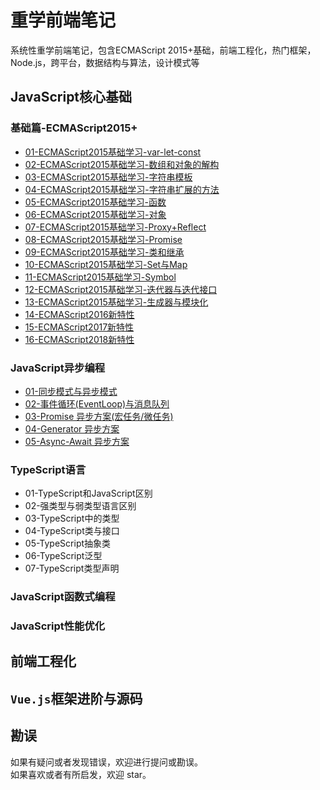 # 重学前端笔记
系统性重学前端笔记，包含ECMAScript 2015+基础，前端工程化，热门框架，Node.js，跨平台，数据结构与算法，设计模式等

## JavaScript核心基础
### 基础篇-ECMAScript2015+
  * [01-ECMAScript2015基础学习-var-let-const](https://github.com/TankCJZ/Relearn-Web/blob/main/01-%E5%9F%BA%E7%A1%80-ECMAScript-2015%2B%E5%9F%BA%E7%A1%80%E5%AD%A6%E4%B9%A0/01-ECMAScript2015%E5%9F%BA%E7%A1%80%E5%AD%A6%E4%B9%A0-var-let-const.md)
  * [02-ECMAScript2015基础学习-数组和对象的解构](https://github.com/TankCJZ/Relearn-Web/blob/main/01-%E5%9F%BA%E7%A1%80-ECMAScript-2015%2B%E5%9F%BA%E7%A1%80%E5%AD%A6%E4%B9%A0/02-ECMAScript2015%E5%9F%BA%E7%A1%80%E5%AD%A6%E4%B9%A0-%E6%95%B0%E7%BB%84%E5%92%8C%E5%AF%B9%E8%B1%A1%E7%9A%84%E8%A7%A3%E6%9E%84.md)
  * [03-ECMAScript2015基础学习-字符串模板](https://github.com/TankCJZ/Relearn-Web/blob/main/01-%E5%9F%BA%E7%A1%80-ECMAScript-2015%2B%E5%9F%BA%E7%A1%80%E5%AD%A6%E4%B9%A0/03-ECMAScript2015%E5%9F%BA%E7%A1%80%E5%AD%A6%E4%B9%A0-%E5%AD%97%E7%AC%A6%E4%B8%B2%E6%A8%A1%E6%9D%BF.md)
  * [04-ECMAScript2015基础学习-字符串扩展的方法](https://github.com/TankCJZ/Relearn-Web/blob/main/01-%E5%9F%BA%E7%A1%80-ECMAScript-2015%2B%E5%9F%BA%E7%A1%80%E5%AD%A6%E4%B9%A0/04-ECMAScript2015%E5%9F%BA%E7%A1%80%E5%AD%A6%E4%B9%A0-%E5%AD%97%E7%AC%A6%E4%B8%B2%E6%89%A9%E5%B1%95%E7%9A%84%E6%96%B9%E6%B3%95.md)
  * [05-ECMAScript2015基础学习-函数](https://github.com/TankCJZ/Relearn-Web/blob/main/01-%E5%9F%BA%E7%A1%80-ECMAScript-2015%2B%E5%9F%BA%E7%A1%80%E5%AD%A6%E4%B9%A0/05-ECMAScript2015%E5%9F%BA%E7%A1%80%E5%AD%A6%E4%B9%A0-%E5%87%BD%E6%95%B0.md)
  * [06-ECMAScript2015基础学习-对象](https://github.com/TankCJZ/Relearn-Web/blob/main/01-%E5%9F%BA%E7%A1%80-ECMAScript-2015%2B%E5%9F%BA%E7%A1%80%E5%AD%A6%E4%B9%A0/06-ECMAScript2015%E5%9F%BA%E7%A1%80%E5%AD%A6%E4%B9%A0-%E5%AF%B9%E8%B1%A1.md)
  * [07-ECMAScript2015基础学习-Proxy+Reflect](https://github.com/TankCJZ/Relearn-Web/blob/main/01-%E5%9F%BA%E7%A1%80-ECMAScript-2015%2B%E5%9F%BA%E7%A1%80%E5%AD%A6%E4%B9%A0/07-ECMAScript2015%E5%9F%BA%E7%A1%80%E5%AD%A6%E4%B9%A0-Proxy%2BReflect.md)
  * [08-ECMAScript2015基础学习-Promise](https://github.com/TankCJZ/Relearn-Web/blob/main/01-%E5%9F%BA%E7%A1%80-ECMAScript-2015%2B%E5%9F%BA%E7%A1%80%E5%AD%A6%E4%B9%A0/08-ECMAScript2015%E5%9F%BA%E7%A1%80%E5%AD%A6%E4%B9%A0-Promise.md)
  * [09-ECMAScript2015基础学习-类和继承](https://github.com/TankCJZ/Relearn-Web/blob/main/01-%E5%9F%BA%E7%A1%80-ECMAScript-2015%2B%E5%9F%BA%E7%A1%80%E5%AD%A6%E4%B9%A0/09-ECMAScript2015%E5%9F%BA%E7%A1%80%E5%AD%A6%E4%B9%A0-%E7%B1%BB%E5%92%8C%E7%BB%A7%E6%89%BF.md)
  * [10-ECMAScript2015基础学习-Set与Map](https://github.com/TankCJZ/Relearn-Web/blob/main/01-%E5%9F%BA%E7%A1%80-ECMAScript-2015%2B%E5%9F%BA%E7%A1%80%E5%AD%A6%E4%B9%A0/10-ECMAScript2015%E5%9F%BA%E7%A1%80%E5%AD%A6%E4%B9%A0-Set%E4%B8%8EMap.md)
  * [11-ECMAScript2015基础学习-Symbol](https://github.com/TankCJZ/Relearn-Web/blob/main/01-%E5%9F%BA%E7%A1%80-ECMAScript-2015%2B%E5%9F%BA%E7%A1%80%E5%AD%A6%E4%B9%A0/11-ECMAScript2015%E5%9F%BA%E7%A1%80%E5%AD%A6%E4%B9%A0-Symbol.md)
  * [12-ECMAScript2015基础学习-迭代器与迭代接口](https://github.com/TankCJZ/Relearn-Web/blob/main/01-%E5%9F%BA%E7%A1%80-ECMAScript-2015%2B%E5%9F%BA%E7%A1%80%E5%AD%A6%E4%B9%A0/12-ECMAScript2015%E5%9F%BA%E7%A1%80%E5%AD%A6%E4%B9%A0-%E8%BF%AD%E4%BB%A3%E5%99%A8%E4%B8%8E%E8%BF%AD%E4%BB%A3%E6%8E%A5%E5%8F%A3.md)
  * [13-ECMAScript2015基础学习-生成器与模块化](https://github.com/TankCJZ/Relearn-Web/blob/main/01-%E5%9F%BA%E7%A1%80-ECMAScript-2015%2B%E5%9F%BA%E7%A1%80%E5%AD%A6%E4%B9%A0/13-ECMAScript2015%E5%9F%BA%E7%A1%80%E5%AD%A6%E4%B9%A0-%E7%94%9F%E6%88%90%E5%99%A8%E4%B8%8E%E6%A8%A1%E5%9D%97%E5%8C%96.md)
  * [14-ECMAScript2016新特性](https://github.com/TankCJZ/Relearn-Web/blob/main/01-%E5%9F%BA%E7%A1%80-ECMAScript-2015%2B%E5%9F%BA%E7%A1%80%E5%AD%A6%E4%B9%A0/14-ECMAScript2016%E6%96%B0%E7%89%B9%E6%80%A7.md)
  * [15-ECMAScript2017新特性](https://github.com/TankCJZ/Relearn-Web/blob/main/01-%E5%9F%BA%E7%A1%80-ECMAScript-2015%2B%E5%9F%BA%E7%A1%80%E5%AD%A6%E4%B9%A0/15-ECMAScript2017%E6%96%B0%E7%89%B9%E6%80%A7.md)
  * [16-ECMAScript2018新特性](https://github.com/TankCJZ/Relearn-Web/blob/main/01-%E5%9F%BA%E7%A1%80-ECMAScript-2015%2B%E5%9F%BA%E7%A1%80%E5%AD%A6%E4%B9%A0/16-ECMAScript2018%E6%96%B0%E7%89%B9%E6%80%A7.md)
### JavaScript异步编程
  * [01-同步模式与异步模式](https://github.com/TankCJZ/Relearn-Web/blob/main/02-JavaScript%E5%BC%82%E6%AD%A5%E7%BC%96%E7%A8%8B/01-%E5%90%8C%E6%AD%A5%E6%A8%A1%E5%BC%8F%E5%92%8C%E5%BC%82%E6%AD%A5%E6%A8%A1%E5%BC%8F.md)
  * [02-事件循环(EventLoop)与消息队列](https://github.com/TankCJZ/Relearn-Web/blob/main/02-JavaScript%E5%BC%82%E6%AD%A5%E7%BC%96%E7%A8%8B/02-%E4%BA%8B%E4%BB%B6%E5%BE%AA%E7%8E%AF(EventLoop)%E4%B8%8E%E6%B6%88%E6%81%AF%E9%98%9F%E5%88%97.md)
  * [03-Promise 异步方案(宏任务/微任务)](https://github.com/TankCJZ/Relearn-Web/blob/main/02-JavaScript%E5%BC%82%E6%AD%A5%E7%BC%96%E7%A8%8B/03-Promise%20%E5%BC%82%E6%AD%A5%E6%96%B9%E6%A1%88(%E5%AE%8F%E4%BB%BB%E5%8A%A1%E5%BE%AE%E4%BB%BB%E5%8A%A1).md)
  * [04-Generator 异步方案](https://github.com/TankCJZ/Relearn-Web/blob/main/02-JavaScript%E5%BC%82%E6%AD%A5%E7%BC%96%E7%A8%8B/04-Generator%20%E5%BC%82%E6%AD%A5%E6%96%B9%E6%A1%88.md)
  * [05-Async-Await 异步方案](https://github.com/TankCJZ/Relearn-Web/blob/main/02-JavaScript%E5%BC%82%E6%AD%A5%E7%BC%96%E7%A8%8B/05-Async-Await%20%E5%BC%82%E6%AD%A5%E6%96%B9%E6%A1%88.md)

### TypeScript语言
  * 01-TypeScript和JavaScript区别
  * 02-强类型与弱类型语言区别
  * 03-TypeScript中的类型
  * 04-TypeScript类与接口
  * 05-TypeScript抽象类
  * 06-TypeScript泛型
  * 07-TypeScript类型声明

### JavaScript函数式编程

### JavaScript性能优化

## 前端工程化

## `Vue.js`框架进阶与源码

## 勘误
如果有疑问或者发现错误，欢迎进行提问或勘误。   
如果喜欢或者有所启发，欢迎 star。